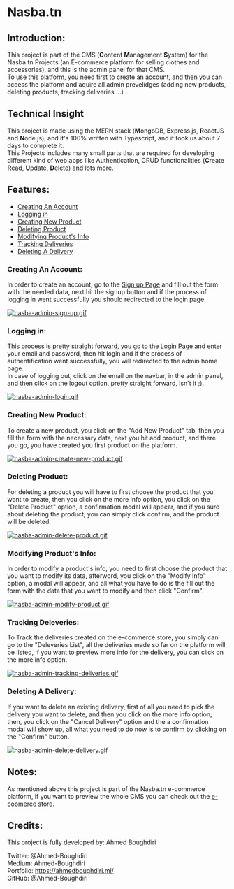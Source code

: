 # Nasba.tn

## Introduction:
This project is part of the CMS (**C**ontent **M**anagement **S**ystem) for the  Nasba.tn Projects (an E-commerce platform for selling clothes and accessories), and this is the admin panel for that CMS.  
To use this platform, you need first to create an account, and then you can access the platform and aquire all admin prevelidges (adding new products, deleting products, tracking deliveries ...)

## Technical Insight
This project is made using the MERN stack (**M**ongoDB, **E**xpress.js, **R**eactJS and **N**ode.js), and it's 100% written with Typescript, and it took us about 7 days to complete it.  
This Projects includes many small parts that are required for developing different kind of web apps like Authentication, CRUD functionalities (**C**reate **R**ead, **U**pdate, **D**elete) and lots more.

## Features:
- [Creating An Account](#account)
- [Logging in](#login)
- [Creating New Product](#new-product)
- [Deleting Product](#delete-product)
- [Modifying Product's Info](#modify-product)
- [Tracking Deliveries](#deliveries)
- [Deleting A Delivery](#delete-delivery)

### <a id="account"></a>Creating An Account:
In order to create an account, go to the [Sign up Page](https://nasba-admin.herokuapp.com/signup) and fill out the form with the needed data, next hit the signup button and if the process of logging in went successfully you should redirected to the login page.


[![nasba-admin-sign-up.gif](https://s9.gifyu.com/images/nasba-admin-sign-up.gif)](https://gifyu.com/image/GJLs)

### <a id="login"></a> Logging in:
This process is pretty straight forward, you go to the [Login Page](https://nasba-admin.herokuapp.com/login) and enter your email and password, then hit login and if the process of authentification went successfully, you will redirected to the admin home page.  
In case of logging out, click on the email on the navbar, in the admin panel, and then click on the logout option, pretty straight forward, isn't it ;).

[![nasba-admin-login.gif](https://s9.gifyu.com/images/nasba-admin-login.gif)](https://gifyu.com/image/Gems)

### <a id="new-product"></a> Creating New Product:

To create a new product, you click on the "Add New Product" tab, then you fill the form with the necessary data, next you hit add product, and there you go, you have created you first product on the platform.

[![nasba-admin-create-new-product.gif](https://s9.gifyu.com/images/nasba-admin-create-new-product.gif)](https://gifyu.com/image/GeqO)

### <a id="delete-product"></a> Deleting Product:
For deleting a product you will have to first choose the product that you want to create, then you click on the more info option, you click on the "Delete Product" option, a confirmation modal will appear, and if you sure about deleting the product, you can simply click confirm, and the product will be deleted.

[![nasba-admin-delete-product.gif](https://s9.gifyu.com/images/nasba-admin-delete-product.gif)](https://gifyu.com/image/Ge7h)

### <a id="modify-product"></a> Modifying Product's Info:
In order to modify a product's info, you need to first choose the product that you want to modify its data, afterword, you click on the "Modify Info" option, a modal will appear, and all what you have to do is the fill out the form with the data that you want to modify and then click "Confirm".

[![nasba-admin-modify-product.gif](https://s9.gifyu.com/images/nasba-admin-modify-product.gif)](https://gifyu.com/image/Ge7c)

### <a id="#deliveries"></a> Tracking Deleveries:
To Track the deliveries created on the e-commerce store, you simply can go to the "Deleveries List", all the deliveries made so far on the platform will be listed, if you want to preview more info for the delivery, you can click on the more info option.

[![nasba-admin-tracking-deliveries.gif](https://s9.gifyu.com/images/nasba-admin-tracking-deliveries.gif)](https://gifyu.com/image/Ge7A)

### <a id="delete-delivery"></a> Deleting A Delivery:
If you want to delete an existing delivery, first of all you need to pick the delivery you want to delete, and then you click on the more info option, then, you click on the "Cancel Delivery" option and the a confirmation modal will show up, all what you need to do now is to confirm by clicking on the "Confirm" button.

[![nasba-admin-delete-delivery.gif](https://s9.gifyu.com/images/nasba-admin-delete-delivery.gif)](https://gifyu.com/image/GeI6)

## Notes:
As mentioned above this project is part of the Nasba.tn e-commerce platform, if you want to preview the whole CMS you can check out the [e-coomerce store](https://nasba.herokuapp.com).

## Credits:
This project is fully developed by: Ahmed Boughdiri

Twitter: @Ahmed-Boughdiri  
Medium: Ahmed-Boughdiri  
Portfolio: https://ahmedboughdiri.ml/  
GitHub: @Ahmed-Boughdiri  
